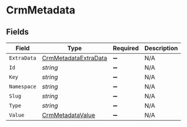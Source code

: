 # CrmMetadata


## Fields

| Field                                                                   | Type                                                                    | Required                                                                | Description                                                             |
| ----------------------------------------------------------------------- | ----------------------------------------------------------------------- | ----------------------------------------------------------------------- | ----------------------------------------------------------------------- |
| `ExtraData`                                                             | [CrmMetadataExtraData](../../Models/Components/CrmMetadataExtraData.md) | :heavy_minus_sign:                                                      | N/A                                                                     |
| `Id`                                                                    | *string*                                                                | :heavy_minus_sign:                                                      | N/A                                                                     |
| `Key`                                                                   | *string*                                                                | :heavy_minus_sign:                                                      | N/A                                                                     |
| `Namespace`                                                             | *string*                                                                | :heavy_minus_sign:                                                      | N/A                                                                     |
| `Slug`                                                                  | *string*                                                                | :heavy_minus_sign:                                                      | N/A                                                                     |
| `Type`                                                                  | *string*                                                                | :heavy_minus_sign:                                                      | N/A                                                                     |
| `Value`                                                                 | [CrmMetadataValue](../../Models/Components/CrmMetadataValue.md)         | :heavy_minus_sign:                                                      | N/A                                                                     |